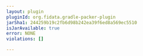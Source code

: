```yaml
---
layout: plugin
pluginId: org.fidata.gradle-packer-plugin
jarSha1: 244259b19c2fb6d98b242ea39f6ed8a569ec5510
isJarAvailable: true
error: NONE
violations: []

---
```

